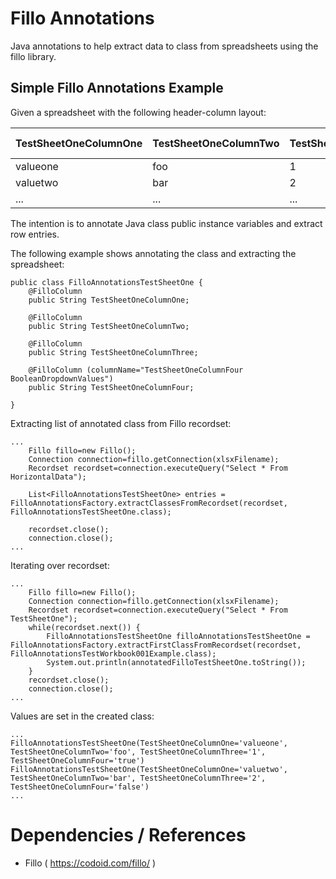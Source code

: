 # Fillo Annotations

Java annotations to help extract data to class from spreadsheets using the fillo library.

## Simple Fillo Annotations Example

Given a spreadsheet with the following header-column layout:


| TestSheetOneColumnOne | TestSheetOneColumnTwo | TestSheetOneColumnThree | TestSheetOneColumnFour BooleanDropdownValues |
| --------------------- | --------------------- | ----------------------- |:--------------------------------------------:|
| valueone              | foo                   | 1                       | TRUE                                         |
| valuetwo              | bar                   | 2                       | FALSE                                        |
| ...                   | ...                   | ...                     | ...                                          |


The intention is to annotate Java class public instance variables and extract row entries.

The following example shows annotating the class and extracting the spreadsheet:

    public class FilloAnnotationsTestSheetOne {
        @FilloColumn
        public String TestSheetOneColumnOne;
    
        @FilloColumn
        public String TestSheetOneColumnTwo;
    
        @FilloColumn
        public String TestSheetOneColumnThree;
    
        @FilloColumn (columnName="TestSheetOneColumnFour BooleanDropdownValues")
        public String TestSheetOneColumnFour;
    
    }

Extracting list of annotated class from Fillo recordset:

    ...
        Fillo fillo=new Fillo();
        Connection connection=fillo.getConnection(xlsxFilename);
        Recordset recordset=connection.executeQuery("Select * From HorizontalData");
        
        List<FilloAnnotationsTestSheetOne> entries = FilloAnnotationsFactory.extractClassesFromRecordset(recordset, FilloAnnotationsTestSheetOne.class);
        
        recordset.close();
        connection.close();
    ...

Iterating over recordset:

    ...
        Fillo fillo=new Fillo();
        Connection connection=fillo.getConnection(xlsxFilename);
        Recordset recordset=connection.executeQuery("Select * From TestSheetOne");
        while(recordset.next()) {
            FilloAnnotationsTestSheetOne filloAnnotationsTestSheetOne = FilloAnnotationsFactory.extractFirstClassFromRecordset(recordset, FilloAnnotationsTestWorkbook001Example.class);
            System.out.println(annotatedFilloTestSheetOne.toString());
        }
        recordset.close();
        connection.close();
    ...

Values are set in the created class:

    ...
    FilloAnnotationsTestSheetOne(TestSheetOneColumnOne='valueone', TestSheetOneColumnTwo='foo', TestSheetOneColumnThree='1', TestSheetOneColumnFour='true')
    FilloAnnotationsTestSheetOne(TestSheetOneColumnOne='valuetwo', TestSheetOneColumnTwo='bar', TestSheetOneColumnThree='2', TestSheetOneColumnFour='false')
    ...


# Dependencies / References

 * Fillo ( https://codoid.com/fillo/ )
